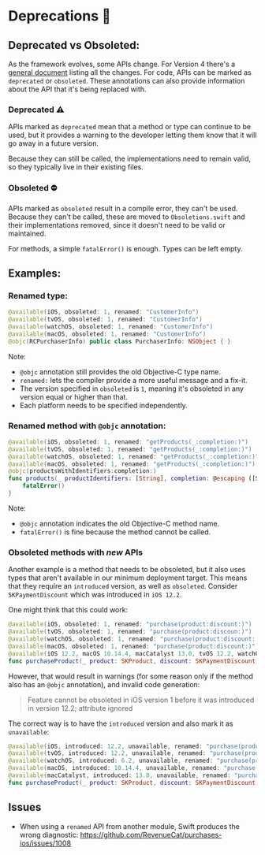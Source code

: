 # Deprecations 📼

## Deprecated vs Obsoleted:

As the framework evolves, some APIs change. For Version 4 there's a [general document](https://github.com/RevenueCat/purchases-ios/blob/main/Documentation.docc/V4_API_Migration_guide.md) listing all the changes. For code, APIs can be marked as `deprecated` or `obsoleted`. These annotations can also provide information about the API that it's being replaced with.

### Deprecated ⚠️
APIs marked as `deprecated` mean that a method or type can continue to be used, but it provides a warning to the developer letting them know that it will go away in a future version.

Because they can still be called, the implementations need to remain valid, so they typically live in their existing files.

### Obsoleted ⛔️
APIs marked as `obsoleted` result in a compile error, they can't be used.
Because they can't be called, these are moved to `Obsoletions.swift` and their implementations removed, since it doesn't need to be valid or maintained.

For methods, a simple `fatalError()` is enough.
Types can be left empty.

## Examples:

### Renamed type:
```swift
@available(iOS, obsoleted: 1, renamed: "CustomerInfo")
@available(tvOS, obsoleted: 1, renamed: "CustomerInfo")
@available(watchOS, obsoleted: 1, renamed: "CustomerInfo")
@available(macOS, obsoleted: 1, renamed: "CustomerInfo")
@objc(RCPurchaserInfo) public class PurchaserInfo: NSObject { }
```
Note:
- `@objc` annotation still provides the old Objective-C type name.
- `renamed:` lets the compiler provide a more useful message and a fix-it.
- The version specified in `obsoleted` is `1`, meaning it's obsoleted in any version  equal or higher than that.
- Each platform needs to be specified independently.

### Renamed method with `@objc` annotation:
```swift
@available(iOS, obsoleted: 1, renamed: "getProducts(_:completion:)")
@available(tvOS, obsoleted: 1, renamed: "getProducts(_:completion:)")
@available(watchOS, obsoleted: 1, renamed: "getProducts(_:completion:)")
@available(macOS, obsoleted: 1, renamed: "getProducts(_:completion:)")
@objc(productsWithIdentifiers:completion:)
func products(_ productIdentifiers: [String], completion: @escaping ([SKProduct]) -> Void) {
    fatalError()
}
```

Note:
- `@objc` annotation indicates the old Objective-C method name.
- `fatalError()` is fine because the method cannot be called.

### Obsoleted methods with _new_ APIs

Another example is a method that needs to be obsoleted, but it also uses types that aren't available in our minimum deployment target. This means that they require an `introduced` version, as well as `obsoleted`. Consider `SKPaymentDiscount` which was introduced in `iOS 12.2`.

One might think that this could work:
```swift
@available(iOS, obsoleted: 1, renamed: "purchase(product:discount:)")
@available(tvOS, obsoleted: 1, renamed: "purchase(product:discoun:)")
@available(watchOS, obsoleted: 1, renamed: "purchase(product:discount:)")
@available(macOS, obsoleted: 1, renamed: "purchase(product:discount:)")
@available(iOS 12.2, macOS 10.14.4, macCatalyst 13.0, tvOS 12.2, watchOS 6.2, *)
func purchaseProduct(_ product: SKProduct, discount: SKPaymentDiscount)
```

However, that would result in warnings (for some reason only if the method also has an `@objc` annotation), and invalid code generation:
> Feature cannot be obsoleted in iOS version 1 before it was introduced in version 12.2; attribute ignored

The correct way is to have the `introduced` version and also mark it as `unavailable`:
```swift
@available(iOS, introduced: 12.2, unavailable, renamed: "purchase(product:discount:)")
@available(tvOS, introduced: 12.2, unavailable, renamed: "purchase(product:discount:)")
@available(watchOS, introduced: 6.2, unavailable, renamed: "purchase(product:discount:)")
@available(macOS, introduced: 10.14.4, unavailable, renamed: "purchase(product:discount:)")
@available(macCatalyst, introduced: 13.0, unavailable, renamed: "purchase(product:discount:)")
func purchaseProduct(_ product: SKProduct, discount: SKPaymentDiscount)
```

## Issues

- When using a `renamed` API from another module, Swift produces the wrong diagnostic: https://github.com/RevenueCat/purchases-ios/issues/1008
